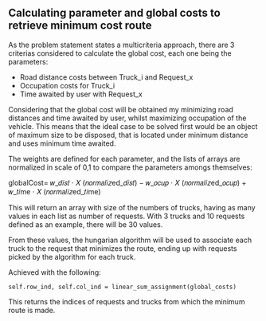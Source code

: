 ## Calculating parameter and global costs to retrieve minimum cost route

As the problem statement states a multicriteria approach, there are 3 criterias considered to calculate the global cost, each one being the parameters:

- Road distance costs between Truck_i and Request_x
- Occupation costs for Truck_i
- Time awaited by user with Request_x

Considering that the global cost will be obtained my minimizing road distances and time awaited by user, whilst maximizing occupation of the vehicle.
This means that the ideal case to be solved first would be an object of maximum size to be disposed, that is located under minimum distance and uses minimum time awaited.

The weights are defined for each parameter, and the lists of arrays are normalized in scale of 0,1 to compare the parameters amongs themselves:

globalCost= 𝑤_𝑑𝑖𝑠𝑡 · 𝑋 (𝑛𝑜𝑟𝑚𝑎𝑙𝑖𝑧ed_𝑑𝑖𝑠𝑡) − 𝑤_𝑜𝑐𝑢𝑝 · 𝑋 (𝑛𝑜𝑟𝑚𝑎𝑙𝑖𝑧ed_𝑜𝑐𝑢𝑝) + 𝑤_𝑡𝑖me · 𝑋 (𝑛𝑜𝑟𝑚𝑎𝑙𝑖𝑧ed_𝑡𝑖me)

This will return an array with size of the numbers of trucks, having as many values in each list as number of requests.
With 3 trucks and 10 requests defined as an example, there will be 30 values.

From these values, the hungarian algorithm will be used to associate each truck to the request that minimizes the route, ending up with requests picked by the algorithm for each truck.

Achieved with the following:
```
self.row_ind, self.col_ind = linear_sum_assignment(global_costs)
```
This returns the indices of requests and trucks from which the minimum route is made.

